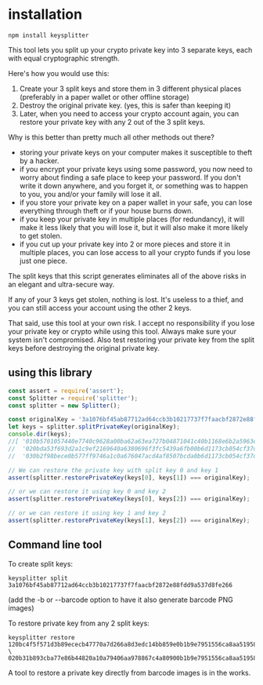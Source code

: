 
# installation

```
npm install keysplitter
```


This tool lets you split up your crypto private key into 3 separate keys, each with
equal cryptographic strength.

Here's how you would use this:
1. Create your 3 split keys and store them in 3 different physical places
(preferably in a paper wallet or other offline storage)
2. Destroy the original private key. (yes, this is safer than keeping it)
3. Later, when you need to access your crypto account again, you can restore your
private key with any 2 out of the 3 split keys.

Why is this better than pretty much all other methods out there?
- storing your private keys on your computer makes it susceptible to theft by a hacker.
- if you encrypt your private keys using some password, you now need to worry about finding
a safe place to keep your password. If you don't write it down anywhere, and you forget it,
or something was to happen to you, you and/or your family will lose it all.
- if you store your private key on a paper wallet in your safe, you can lose everything
through theft or if your house burns down.
- if you keep your private key in multiple places (for redundancy), it will make it
less likely that you will lose it, but it will also make it more likely to get stolen.
- if you cut up your private key into 2 or more pieces and store it in multiple places,
you can lose access to all your crypto funds if you lose just one piece.


The split keys that this script generates eliminates all of the above risks in an elegant
and ultra-secure way.

If any of your 3 keys get stolen, nothing is lost. It's useless to a thief, and you can
still access your account using the other 2 keys.

That said, use this tool at your own risk. I accept no responsibility if you lose your private key or crypto while using this tool.
Always make sure your system isn't compromised. Also test restoring your private key from the split keys before destroying the original private key.

## using this library


```javascript
const assert = require('assert');
const Splitter = require('splitter');
const splitter = new Splitter();

const originalKey = '3a1076bf45ab87712ad64ccb3b10217737f7faacbf2872e88fdd9a537d8fe266';
let keys = splitter.splitPrivateKey(originalKey);
console.dir(keys);
//[ '010b5701057440e7740c9628a00ba62a63ea727b04871041c40b1168e6b2a5963e158dd64c1588c8714efcf8885ebc50',
//  '020bda53f693d2a1c9ef2169640a6380696f3fc5439a6fb00b6d1173cb054cf37dbcfeec1588c8714efcf8885ebc50',
//  '030b2f98bece0b577ff9746a1c0a676047acd4af8507bcda0b6d1173cb054cf37dbcfeec1168e6b2a5963e158dd64c' ]

// We can restore the private key with split key 0 and key 1
assert(splitter.restorePrivateKey(keys[0], keys[1]) === originalKey);  // true

// or we can restore it using key 0 and key 2
assert(splitter.restorePrivateKey(keys[0], keys[2]) === originalKey);  // true

// or we can restore it using key 1 and key 2
assert(splitter.restorePrivateKey(keys[1], keys[2]) === originalKey);  // true
```

## Command line tool

To create split keys:

```
keysplitter split 3a1076bf45ab87712ad64ccb3b10217737f7faacbf2872e88fdd9a537d8fe266
```

(add the -b or --barcode option to have it also generate barcode PNG images)

To restore private key from any 2 split keys:

```
keysplitter restore 120bc4f5f571d3b89ececb47770a7d266a8d3edc14bb859e0b1b9e7951556ca8aa51958e0ba8e574e2d501c562f6ed \
020b31b893cba77e86b44820a10a79406aa978867c4a80900b1b9e7951556ca8aa51958e0fcee550a48f693467f85f
```

A tool to restore a private key directly from barcode images is in the works.
